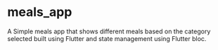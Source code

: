 # meals_app

A Simple meals app that shows different meals based on the category selected built using Flutter and state management using Flutter bloc.
